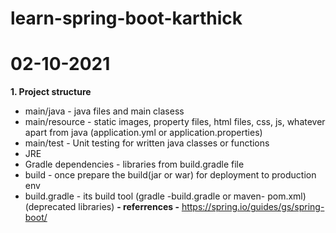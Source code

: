 # learn-spring-boot-karthick
# 02-10-2021
**1. Project structure**
- main/java - java files and main clasess
- main/resource - static images, property files, html files, css, js, whatever apart from java (application.yml or application.properties)
- main/test - Unit testing for written java classes or functions
- JRE
- Gradle dependencies - libraries from build.gradle file
- build - once prepare the build(jar or war) for deployment to production env
- build.gradle - its build tool (gradle -build.gradle or maven- pom.xml) (deprecated libraries)
**- referrences -** https://spring.io/guides/gs/spring-boot/
